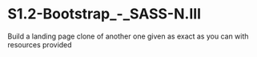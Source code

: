 # S1.2-Bootstrap_-_SASS-N.III
Build a landing page clone of another one given as exact as you can with resources provided

